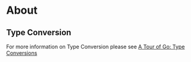 # About

## Type Conversion

For more information on Type Conversion please see
[A Tour of Go: Type Conversions][type-conversion]

[type-conversion]: https://tour.golang.org/basics/13
